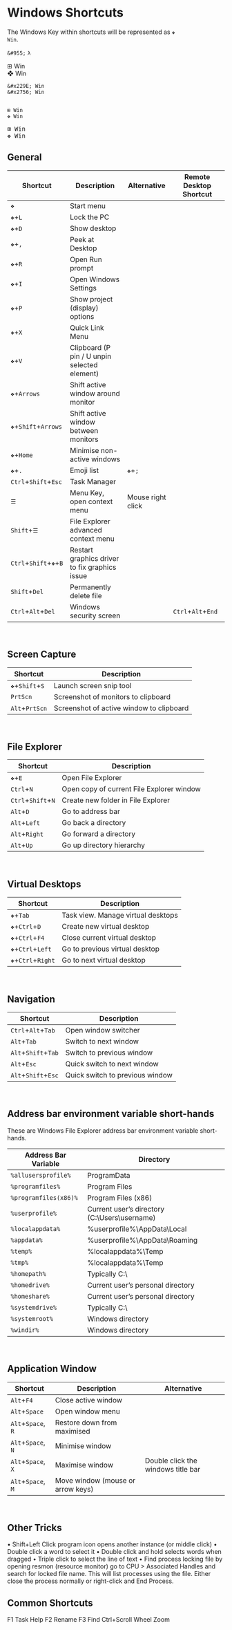 # Windows Shortcuts

The Windows Key within shortcuts will be represented as <code>&#x2756; Win</code>.


`&#955;`
<code>&#955;</code>



&#x229E; Win  
&#x2756; Win

```
&#x229E; Win  
&#x2756; Win
```
<code>
&#x229E; Win  
&#x2756; Win
</code>
 
<pre>
&#x229E; Win  
&#x2756; Win
</pre>

## General

| Shortcut                                 | Description                                    | Alternative                | Remote Desktop Shortcut |
| ---                                      | ---                                            | ---                        | ---                     |
| <code>&#x2756;</code>                    | Start menu                                     |                            |                         |
| <code>&#x2756;</code>+`L`                | Lock the PC                                    |                            |                         |
| <code>&#x2756;</code>+`D`                | Show desktop                                   |                            |                         |
| <code>&#x2756;</code>+`,`                | Peek at Desktop                                |                            |                         |
| <code>&#x2756;</code>+`R`                | Open Run prompt                                |                            |                         |
| <code>&#x2756;</code>+`I`                | Open Windows Settings                          |                            |                         |
| <code>&#x2756;</code>+`P`                | Show project (display) options                 |                            |                         |
| <code>&#x2756;</code>+`X`                | Quick Link Menu                                |                            |                         |
| <code>&#x2756;</code>+`V`                | Clipboard (P pin / U unpin selected element)   |                            |                         |
| <code>&#x2756;</code>+`Arrows`           | Shift active window around monitor             |                            |                         |
| <code>&#x2756;</code>+`Shift`+`Arrows`   | Shift active window between monitors           |                            |                         |
| <code>&#x2756;</code>+`Home`             | Minimise non-active windows                    |                            |                         |
| <code>&#x2756;</code>+`.`                | Emoji list                                     | <code>&#x2756;</code>+`;`  |                         |
| `Ctrl`+`Shift`+`Esc`                     | Task Manager                                   |                            |                         |
| <code>&#x2630;</code>                    | Menu Key, open context menu                    | Mouse right click          |                         |
| `Shift`+<code>&#x2630;</code>            | File Explorer advanced context menu            |                            |                         |
| `Ctrl`+`Shift`+<code>&#x2756;</code>+`B` | Restart graphics driver to fix graphics issue  |                            |                         |
| `Shift`+`Del`                            | Permanently delete file                        |                            |                         |
| `Ctrl`+`Alt`+`Del`                       | Windows security screen                        |                            | `Ctrl`+`Alt`+`End`      |
<br>


## Screen Capture

| Shortcut                                 | Description                                    |
| ---                                      | ---                                            |
| <code>&#x2756;</code>+`Shift`+`S`        |	Launch screen snip tool                        |
| `PrtScn`	                                | Screenshot of monitors to clipboard            |
| `Alt`+`PrtScn`                           |	Screenshot of active window to clipboard       |
<br>


## File Explorer

| Shortcut                    | Description                                    |
| ---                         | ---                                            |
| <code>&#x2756;</code>+`E`   | Open File Explorer                             |
| `Ctrl`+`N`                  | Open copy of current File Explorer window      |
| `Ctrl`+`Shift`+`N`          | Create new folder in File Explorer             |
| `Alt`+`D`                   | Go to address bar                              |
| `Alt`+`Left`                | Go back a directory                            |
| `Alt`+`Right`               | Go forward a directory                         |
| `Alt`+`Up`                  | Go up directory hierarchy                      |
<br>


## Virtual Desktops

| Shortcut                             | Description                              |
| ---                                  | ---                                      |
| <code>&#x2756;</code>+`Tab`          | Task view. Manage virtual desktops       |
| <code>&#x2756;</code>+`Ctrl`+`D`     | Create new virtual desktop               |
| <code>&#x2756;</code>+`Ctrl`+`F4`    | Close current virtual desktop            |
| <code>&#x2756;</code>+`Ctrl`+`Left`  | Go to previous virtual desktop           |
| <code>&#x2756;</code>+`Ctrl`+`Right` | Go to next virtual desktop               |
<br>


## Navigation

| Shortcut                             | Description                              |
| ---                                  | ---                                      |
| `Ctrl`+`Alt`+`Tab`                   | Open window switcher                     |
| `Alt`+`Tab`                          | Switch to next window                    |
| `Alt`+`Shift`+`Tab`                  | Switch to previous window                |
| `Alt`+`Esc`                          | Quick switch to next window              |
| `Alt`+`Shift`+`Esc`                  | Quick switch to previous window          |
<br>


## Address bar environment variable short-hands

These are Windows File Explorer address bar environment variable short-hands.

| Address Bar Variable             | Directory                                      |
| ---                              | ---                                            |
| `%allusersprofile%`              | ProgramData                                    |
| `%programfiles%`                 | Program Files                                  |
| `%programfiles(x86)%`            | Program Files (x86)                            |
| `%userprofile%`                  | Current user’s directory (C:\Users\username)   |
| `%localappdata%`                 | %userprofile%\AppData\Local                    |
| `%appdata%`                      | %userprofile%\AppData\Roaming                  |
| `%temp%`                         | %localappdata%\Temp                            |
| `%tmp%`                          | %localappdata%\Temp                            |
| `%homepath%`                     | Typically C:\                                  |
| `%homedrive%`                    | Current user’s personal directory              |
| `%homeshare%`                    | Current user’s personal directory              |
| `%systemdrive%`                  | Typically C:\                                  |
| `%systemroot%`                   | Windows directory                              |
| `%windir%`                       | Windows directory                              |
<br>


## Application Window

| Shortcut                      | Description                              | Alternative                          |
| ---                           | ---                                      | ---                                  |
| `Alt`+`F4`                    | Close active window                      |                                      |
| `Alt`+`Space`                 | Open window menu                         |                                      |
| `Alt`+`Space`, `R`            | Restore down from maximised              |                                      |
| `Alt`+`Space`, `N`            | Minimise window                          |                                      |
| `Alt`+`Space`, `X`            | Maximise window                          | Double click the windows title bar   |
| `Alt`+`Space`, `M`            | Move window (mouse or arrow keys)        |                                      |
<br>


## Other Tricks
•	Shift+Left Click program icon opens another instance (or middle click)
•	Double click a word to select it
•	Double click and hold selects words when dragged
•	Triple click to select the line of text
•	Find process locking file by opening resmon (resource monitor) go to CPU > Associated Handles and search for locked file name. This will list processes using the file. Either close the process normally or right-click and End Process.


## Common Shortcuts
F1	Task Help
F2	Rename
F3	Find
Ctrl+Scroll Wheel	Zoom

